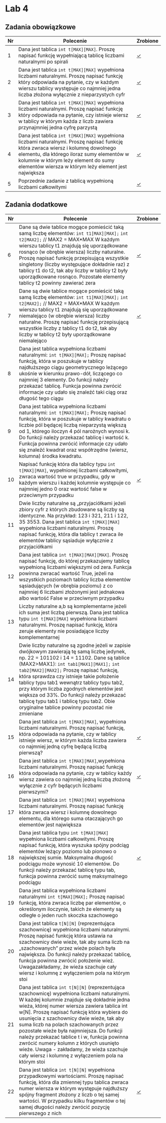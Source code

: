 # Lab 4

## Zadania obowiązkowe

| Nr| Polecenie |Zrobione |
|--|--|--|
|1 | Dana jest tablica `int t[MAX][MAX]`. Proszę napisać funkcję wypełniającą tablicę liczbami naturalnymi po spirali|[✓](../lab4/zad01.cpp "zad 1")|
|2 | Dana jest tablica `int t[MAX][MAX]` wypełniona liczbami naturalnymi. Proszę napisać funkcję który odpowiada na pytanie, czy w każdym wierszu tablicy występuje co najmniej jedna liczba złożona wyłącznie z nieparzystych cyfr|[✓](../lab4/zad02.cpp "zad 2")|
|3 |  Dana jest tablica `int t[MAX][MAX]` wypełniona liczbami naturalnymi. Proszę napisać funkcję który odpowiada na pytanie, czy istnieje wiersz w tablicy w którym każda z liczb zawiera przynajmniej jedna cyfrę parzystą|[✓](../lab4/zad03.cpp "zad 3")|
|4 | Dana jest tablica `int t[MAX][MAX]` wypełniona liczbami naturalnymi. Proszę napisać funkcję która zwraca wiersz i kolumnę dowolnego elementu, dla którego iloraz sumy elementów w kolumnie w którym leży element do sumy elementów wiersza w którym leży element jest największa |[✓](../lab4/zad04.cpp "zad 4")|
|5 |  Poprzednie zadanie z tablicą wypełnioną liczbami całkowitymi|[✓](../lab4/zad05.cpp "zad 5")|
       
## Zadania dodatkowe
| Nr| Polecenie |Zrobione |
|--|--|--|
|6 |  Dane są dwie tablice mogące pomieścić taką samą liczbę elementów: `int t1[MAX][MAX];` `int t2[MAX2];` // MAX2 = MAX*MAX W każdym wierszu tablicy t1 znajdują się uporządkowane rosnąco (w obrębie wiersza) liczby naturalne. Proszę napisać funkcję przepisującą wszystkie singletony (liczby występujące dokładnie raz) z tablicy t1 do t2, tak aby liczby w tablicy t2 były uporządkowane rosnąco. Pozostałe elementy tablicy t2 powinny zawierać zera|[✓](../lab4/zad06.cpp "zad 6")|
|7 | Dane są dwie tablice mogące pomieścić taką samą liczbę elementów: `int t1[MAX][MAX];` `int t2[MAX2];` // MAX2 = MAX*MAX W każdym wierszu tablicy t1 znajdują się uporządkowane niemalejąco (w obrębie wiersza) liczby naturalne. Proszę napisać funkcję przepisującą wszystkie liczby z tablicy t1 do t2, tak aby liczby w tablicy t2 były uporządkowane niemalejąco |[✓](../lab4/zad07.cpp "zad 7")|
|8 |  Dana jest tablica wypełniona liczbami naturalnymi: `int t[MAX][MAX];` Proszę napisać funkcję, która w poszukuje w tablicy najdłuższego ciągu geometrycznego leżącego ukośnie w kierunku prawo-dół, liczącego co najmniej 3 elementy. Do funkcji należy przekazać tablicę. Funkcja powinna zwrócić informacje czy udało się znaleźć taki ciąg oraz długość tego ciągu| |
|9 | Dana jest tablica wypełniona liczbami naturalnymi: `int t[MAX][MAX];` Proszę napisać funkcję, która w poszukuje w tablicy kwadratu o liczbie pól będącej liczbą nieparzystą większą od 1, którego iloczyn 4 pól narożnych wynosi k. Do funkcji należy przekazać tablicę i wartość k. Funkcja powinna zwrócić informacje czy udało się znaleźć kwadrat oraz współrzędne (wiersz, kolumna) środka kwadratu. | |
|10 |  Napisać funkcję która dla tablicy typu `int t[MAX][MAX]`, wypełnionej liczbami całkowitymi, zwraca wartość true w przypadku, gdy w każdym wierszu i każdej  kolumnie występuje co najmniej jedno 0 oraz wartość false w przeciwnym przypadku |[✓](../lab4/zad10.cpp "zad 10")|
|11| Dwie liczby naturalne są „przyjaciółkami jeżeli zbiory cyfr z których zbudowane są liczby są identyczne. Na przykład: 123 i 321, 211 i 122, 35 3553. Dana jest tablica `int t[MAX][MAX]` wypełniona liczbami naturalnymi. Proszę napisać funkcję, która dla tablicy t zwraca ile elementów tablicy sąsiaduje wyłącznie z przyjaciółkami||
|12|  Dana jest tablica `int t[MAX][MAX][MAX]`. Proszę napisać funkcję, do której przekazujemy tablicę wypełnioną liczbami większymi od zera. Funkcja powinna zwracać wartość True, jeżeli na wszystkich poziomach tablicy liczba elementów sąsiadujących (w obrębia poziomu) z co najmniej 6 liczbami złożonymi jest jednakowa albo wartość False w przeciwnym przypadku||
|13| Liczby naturalne a,b są komplementarne jeżeli ich suma jest liczbą pierwszą. Dana jest tablica typu `int t[MAX][MAX]` wypełniona liczbami naturalnymi. Proszę napisać funkcję, która zeruje elementy nie posiadające liczby komplementarnej||
|14|Dwie liczby naturalne są zgodne jeżeli w zapisie dwójkowym zawierają tę samą liczbę jedynek, np. 22 = 101102 i 14 = 11102. Dane są tablice (MAX2>MAX1): `int tab1[MAX1][MAX1];` `int tab2[MAX2][MAX2];` Proszę napisać funkcję, która sprawdza czy istnieje takie położenie tablicy typu tab1 wewnątrz tablicy typu tab2, przy którym liczba zgodnych elementów jest większa od 33%. Do funkcji należy przekazać tablicę typu tab1 i tablicę typu tab2. Obie oryginalne tablice powinny pozostać nie zmieniane ||
|15| Dana jest tablica `int t[MAX][MAX]`, wypełniona liczbami naturalnymi. Proszę napisać funkcję, która odpowiada na pytanie, czy w tablicy istnieje wiersz, w którym każda liczba zawiera co najmniej jedną cyfrę będącą liczbą pierwszą? |[✓](../lab4/zad15.cpp "zad 15")|
|16| Dana jest tablica `int t[MAX][MAX]`,wypełniona liczbami naturalnymi. Proszę napisać funkcję która odpowiada na pytanie, czy w tablicy każdy wiersz zawiera co najmniej jedną liczbą złożoną wyłącznie z cyfr będących liczbami pierwszymi?|[✓](../lab4/zad16.cpp "zad 16")|
|17| Dana jest tablica `int t[MAX][MAX]` wypełniona liczbami naturalnymi. Proszę napisać funkcję która zwraca wiersz i kolumnę dowolnego elementu, dla którego suma otaczających go elementów jest największa||
|18| Dana jest tablica typu `int t[MAX][MAX]` wypełniona liczbami całkowitymi. Proszę napisać funkcję, która wyszuka spójny podciąg elementów leżący poziomo lub pionowo o największej sumie. Maksymalna długość podciągu może wynosić 10 elementów. Do funkcji należy przekazać tablicę typu tab, funkcja powinna zwrócić sumę maksymalnego podciągu|[✓](../lab4/zad18.cpp "zad 18")|
|19| Dana jest tablica wypełniona liczbami naturalnymi `int t[MAX][MAX];` Proszę napisać funkcję, która zwraca liczbę par elementów, o określonym iloczynie, takich że elementy są odległe o jeden ruch skoczka szachowego| |
|20|Dana jest tablica `t[N][N]` (reprezentująca szachownicę) wypełniona liczbami naturalnymi. Proszę napisać funkcję która ustawia na szachownicy dwie wieże, tak aby suma liczb na „szachowanych” przez wieże polach była największa. Do funkcji należy przekazać tablicę, funkcja powinna zwrócić położenie wież. Uwagazakładamy, że wieża szachuje cały wiersz i kolumnę z wyłączeniem pola na którym stoi | |
|21|Dana jest tablica `int t[N][N]` (reprezentująca szachownicę) wypełniona liczbami naturalnymi. W każdej kolumnie znajduje się dokładnie jedna wieża, której numer wiersza zawiera tablica int w[N]. Proszę napisać funkcję która wybiera do usunięcia z szachownicy dwie wieże, tak aby suma liczb na polach szachowanych przez pozostałe wieże była najmniejsza. Do funkcji należy przekazać tablice t i w, funkcja powinna zwrócić numery kolumn z których usunięto wieże. Uwaga - zakładamy, że wieża szachuje cały wiersz i kolumnę z wyłączeniem pola na którym stoi | |
|22|Dana jest tablica `int t[N][N]` wypełniona przypadkowymi wartościami. Proszę napisać funkcję, która dla zmiennej typu tablica zwraca numer wiersza w którym występuje najdłuższy spójny fragment złożony z liczb o tej samej wartości. W przypadku kilku fragmentów o tej samej długości należy zwrócić pozycję pierwszego z nich |[✓](../lab4/zad22.cpp "zad 22")|